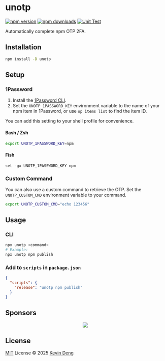 # unotp

[![npm version][npm-version-src]][npm-version-href]
[![npm downloads][npm-downloads-src]][npm-downloads-href]
[![Unit Test][unit-test-src]][unit-test-href]

Automatically complete npm OTP 2FA.

## Installation

```bash
npm install -D unotp
```

## Setup

### 1Password

1. Install the [1Password CLI](https://developer.1password.com/docs/cli/get-started/).
2. Set the `UNOTP_1PASSWORD_KEY` environment variable to the name of your npm item in 1Password, or use `op items list` to find the item ID.

You can add this setting to your shell profile for convenience.

#### Bash / Zsh

```bash
export UNOTP_1PASSWORD_KEY=npm
```

#### Fish

```fish
set -gx UNOTP_1PASSWORD_KEY npm
```

### Custom Command

You can also use a custom command to retrieve the OTP. Set the `UNOTP_CUSTOM_CMD` environment variable to your command.

```bash
export UNOTP_CUSTOM_CMD="echo 123456"
```

## Usage

### CLI

```bash
npx unotp <command>
# Example:
npx unotp npm publish
```

### Add to `scripts` in `package.json`

```json
{
  "scripts": {
    "release": "unotp npm publish"
  }
}
```

## Sponsors

<p align="center">
  <a href="https://cdn.jsdelivr.net/gh/sxzz/sponsors/sponsors.svg">
    <img src='https://cdn.jsdelivr.net/gh/sxzz/sponsors/sponsors.svg'/>
  </a>
</p>

## License

[MIT](./LICENSE) License © 2025 [Kevin Deng](https://github.com/sxzz)

<!-- Badges -->

[npm-version-src]: https://img.shields.io/npm/v/unotp.svg
[npm-version-href]: https://npmjs.com/package/unotp
[npm-downloads-src]: https://img.shields.io/npm/dm/unotp
[npm-downloads-href]: https://www.npmcharts.com/compare/unotp?interval=30
[unit-test-src]: https://github.com/sxzz/unotp/actions/workflows/unit-test.yml/badge.svg
[unit-test-href]: https://github.com/sxzz/unotp/actions/workflows/unit-test.yml
